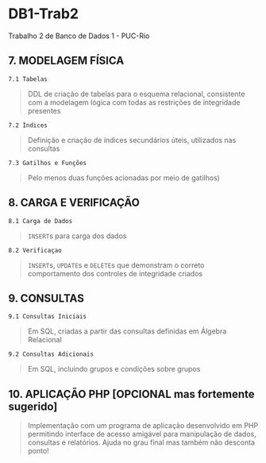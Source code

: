 # DB1-Trab2
Trabalho 2 de Banco de Dados 1 - PUC-Rio

## 7. MODELAGEM FÍSICA 
	7.1 Tabelas 
> DDL de criação de tabelas para o esquema relacional, consistente com a modelagem lógica com todas as restrições de integridade presentes

	7.2 Índices 
> Definição e criação de índices secundários úteis, utilizados nas consultas 

	7.3 Gatilhos e Funções 
> Pelo menos duas funções acionadas por meio de gatilhos) 

## 8. CARGA E VERIFICAÇÃO 
	8.1 Carga de Dados 
> `INSERT`s para carga dos dados

	8.2 Verificaçao 
> `INSERT`s, `UPDATE`s e `DELETE`s que demonstram o correto comportamento dos controles de integridade criados 

## 9. CONSULTAS
	9.1 Consultas Iniciais 
> Em SQL, criadas a partir das consultas definidas em Álgebra Relacional

	9.2 Consultas Adicionais 
> Em SQL, incluindo grupos e condições sobre grupos 

## 10. APLICAÇÃO PHP [OPCIONAL mas fortemente sugerido] 
> Implementação com um programa de aplicação desenvolvido em PHP permitindo interface de acesso amigável para manipulação de dados, consultas e relatórios. Ajuda no grau final mas também não desconta ponto! 